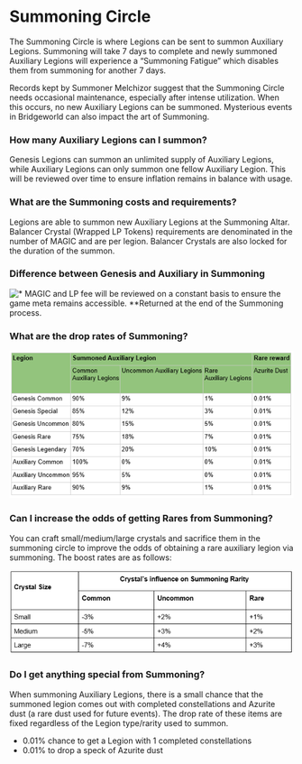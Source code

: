 # Summoning Circle

The Summoning Circle is where Legions can be sent to summon Auxiliary Legions. Summoning will take 7 days to complete and newly summoned Auxiliary Legions will experience a “Summoning Fatigue” which disables them from summoning for another 7 days.

Records kept by Summoner Melchizor suggest that the Summoning Circle needs occasional maintenance, especially after intense utilization. When this occurs, no new Auxiliary Legions can be summoned. Mysterious events in Bridgeworld can also impact the art of Summoning. &#x20;

### **How many Auxiliary Legions can I summon?**&#x20;

Genesis Legions can summon an unlimited supply of Auxiliary Legions, while Auxiliary Legions can only summon one fellow Auxiliary Legion. This will be reviewed over time to ensure inflation remains in balance with usage.

### **What are the Summoning costs and requirements?**&#x20;

Legions are able to summon new Auxiliary Legions at the Summoning Altar. Balancer Crystal (Wrapped LP Tokens) requirements are denominated in the number of MAGIC and are per legion. Balancer Crystals are also locked for the duration of the summon.

### **Difference between Genesis and Auxiliary in Summoning**

![\* MAGIC and LP fee will be reviewed on a constant basis to ensure the game meta remains accessible.&#x20;
\*\*Returned at the end of the Summoning process.](<../../.gitbook/assets/image (10) (1).png>)

### **What are the drop rates of Summoning?**

![Note. All Summoned Legion have a 0.01% of obtaining 1 completed constellation.](<../../.gitbook/assets/image (11) (1).png>)

### **Can I increase the odds of getting Rares from Summoning?**

You can craft small/medium/large crystals and sacrifice them in the summoning circle to improve the odds of obtaining a rare auxiliary legion via summoning. The boost rates are as follows:

![Note. For example, using a large crystal will decrease the odds of summoning a common auxiliary by 7%, while also increasing the odds of obtaining an uncommon or rare.](<../../.gitbook/assets/image (5) (1).png>)

### **Do I get anything special from Summoning?**

When summoning Auxiliary Legions, there is a small chance that the summoned legion comes out with completed constellations and Azurite dust (a rare dust used for future events). The drop rate of these items are fixed regardless of the Legion type/rarity used to summon.&#x20;

* 0.01% chance to get a Legion with 1 completed constellations
* 0.01% to drop a speck of Azurite dust
